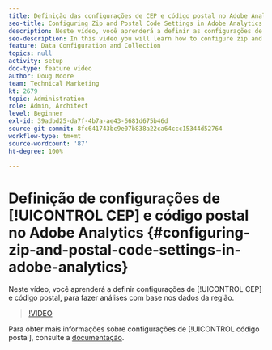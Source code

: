 ```yaml
---
title: Definição das configurações de CEP e código postal no Adobe Analytics
seo-title: Configuring Zip and Postal Code Settings in Adobe Analytics
description: Neste vídeo, você aprenderá a definir as configurações de CEP e código postal, para fazer análises com base nos dados da região.
seo-description: In this video you will learn how to configure zip and postal code settings, so that you can do analysis based on this region data.
feature: Data Configuration and Collection
topics: null
activity: setup
doc-type: feature video
author: Doug Moore
team: Technical Marketing
kt: 2679
topic: Administration
role: Admin, Architect
level: Beginner
exl-id: 39adbd25-da7f-4b7a-ae43-6681d675b46d
source-git-commit: 8fc641743bc9e07b838a22ca64ccc15344d52764
workflow-type: tm+mt
source-wordcount: '87'
ht-degree: 100%

---
```


# Definição de configurações de [!UICONTROL CEP] e código postal no Adobe Analytics {#configuring-zip-and-postal-code-settings-in-adobe-analytics}

Neste vídeo, você aprenderá a definir configurações de [!UICONTROL CEP] e código postal, para fazer análises com base nos dados da região.

>[!VIDEO](https://video.tv.adobe.com/v/27051/?quality=12&learn=on)

Para obter mais informações sobre configurações de [!UICONTROL código postal], consulte a [documentação](https://experienceleague.adobe.com/docs/analytics/components/dimensions/zip-code.html?lang=pt-BR).
